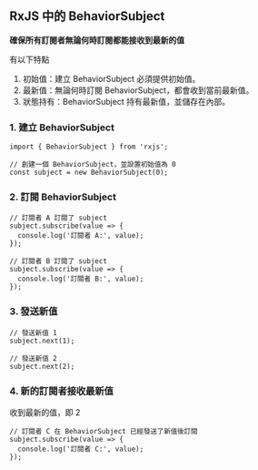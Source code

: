 ## RxJS 中的 BehaviorSubject
**確保所有訂閱者無論何時訂閱都能接收到最新的值**

有以下特點
1. 初始值：建立 BehaviorSubject 必須提供初始值。
2. 最新值：無論何時訂閱 BehaviorSubject，都會收到當前最新值。
3. 狀態持有：BehaviorSubject 持有最新值，並儲存在內部。


### 1. 建立 BehaviorSubject
```javascript=
import { BehaviorSubject } from 'rxjs';

// 創建一個 BehaviorSubject，並設置初始值為 0
const subject = new BehaviorSubject(0);
```

### 2. 訂閱 BehaviorSubject
```javascript=
// 訂閱者 A 訂閱了 subject
subject.subscribe(value => {
  console.log('訂閱者 A:', value);
});

// 訂閱者 B 訂閱了 subject
subject.subscribe(value => {
  console.log('訂閱者 B:', value);
});
```

### 3. 發送新值
```javascript=
// 發送新值 1
subject.next(1);

// 發送新值 2
subject.next(2);
```

### 4. 新的訂閱者接收最新值
收到最新的值，即 2
```javascript=
// 訂閱者 C 在 BehaviorSubject 已經發送了新值後訂閱
subject.subscribe(value => {
  console.log('訂閱者 C:', value);
});
```
